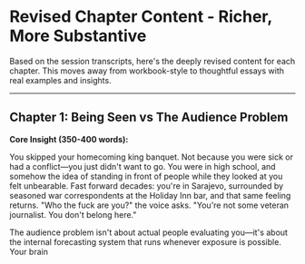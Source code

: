 # Revised Chapter Content - Richer, More Substantive

Based on the session transcripts, here's the deeply revised content for each chapter. This moves away from workbook-style to thoughtful essays with real examples and insights.

---

## Chapter 1: Being Seen vs The Audience Problem

**Core Insight (350-400 words):**

You skipped your homecoming king banquet. Not because you were sick or had a conflict—you just didn't want to go. You were in high school, and somehow the idea of standing in front of people while they looked at you felt unbearable. Fast forward decades: you're in Sarajevo, surrounded by seasoned war correspondents at the Holiday Inn bar, and that same feeling returns. "Who the fuck are you?" the voice asks. "You're not some veteran journalist. You don't belong here."

The audience problem isn't about actual people evaluating you—it's about the internal forecasting system that runs whenever exposure is possible. Your brain
